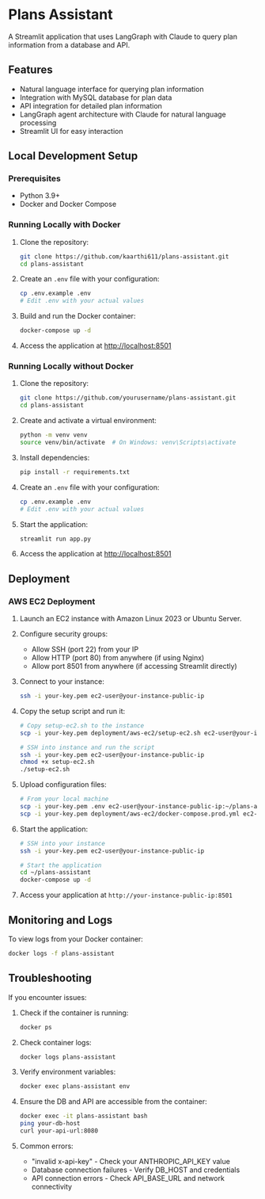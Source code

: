 # Plans Assistant

A Streamlit application that uses LangGraph with Claude to query plan information from a database and API.

## Features

- Natural language interface for querying plan information
- Integration with MySQL database for plan data
- API integration for detailed plan information
- LangGraph agent architecture with Claude for natural language processing
- Streamlit UI for easy interaction

## Local Development Setup

### Prerequisites

- Python 3.9+
- Docker and Docker Compose

### Running Locally with Docker

1. Clone the repository:
   ```bash
   git clone https://github.com/kaarthi611/plans-assistant.git
   cd plans-assistant
   ```

2. Create an `.env` file with your configuration:
   ```bash
   cp .env.example .env
   # Edit .env with your actual values
   ```

3. Build and run the Docker container:
   ```bash
   docker-compose up -d
   ```

4. Access the application at [http://localhost:8501](http://localhost:8501)

### Running Locally without Docker

1. Clone the repository:
   ```bash
   git clone https://github.com/yourusername/plans-assistant.git
   cd plans-assistant
   ```

2. Create and activate a virtual environment:
   ```bash
   python -m venv venv
   source venv/bin/activate  # On Windows: venv\Scripts\activate
   ```

3. Install dependencies:
   ```bash
   pip install -r requirements.txt
   ```

4. Create an `.env` file with your configuration:
   ```bash
   cp .env.example .env
   # Edit .env with your actual values
   ```

5. Start the application:
   ```bash
   streamlit run app.py
   ```

6. Access the application at [http://localhost:8501](http://localhost:8501)

## Deployment

### AWS EC2 Deployment

1. Launch an EC2 instance with Amazon Linux 2023 or Ubuntu Server.

2. Configure security groups:
   - Allow SSH (port 22) from your IP
   - Allow HTTP (port 80) from anywhere (if using Nginx)
   - Allow port 8501 from anywhere (if accessing Streamlit directly)

3. Connect to your instance:
   ```bash
   ssh -i your-key.pem ec2-user@your-instance-public-ip
   ```

4. Copy the setup script and run it:
   ```bash
   # Copy setup-ec2.sh to the instance
   scp -i your-key.pem deployment/aws-ec2/setup-ec2.sh ec2-user@your-instance-public-ip:~/

   # SSH into instance and run the script
   ssh -i your-key.pem ec2-user@your-instance-public-ip
   chmod +x setup-ec2.sh
   ./setup-ec2.sh
   ```

5. Upload configuration files:
   ```bash
   # From your local machine
   scp -i your-key.pem .env ec2-user@your-instance-public-ip:~/plans-assistant/
   scp -i your-key.pem deployment/aws-ec2/docker-compose.prod.yml ec2-user@your-instance-public-ip:~/plans-assistant/docker-compose.yml
   ```

6. Start the application:
   ```bash
   # SSH into your instance
   ssh -i your-key.pem ec2-user@your-instance-public-ip
   
   # Start the application
   cd ~/plans-assistant
   docker-compose up -d
   ```

7. Access your application at `http://your-instance-public-ip:8501`

## Monitoring and Logs

To view logs from your Docker container:
```bash
docker logs -f plans-assistant
```

## Troubleshooting

If you encounter issues:

1. Check if the container is running:
   ```bash
   docker ps
   ```

2. Check container logs:
   ```bash
   docker logs plans-assistant
   ```

3. Verify environment variables:
   ```bash
   docker exec plans-assistant env
   ```

4. Ensure the DB and API are accessible from the container:
   ```bash
   docker exec -it plans-assistant bash
   ping your-db-host
   curl your-api-url:8080
   ```

5. Common errors:
   - "invalid x-api-key" - Check your ANTHROPIC_API_KEY value
   - Database connection failures - Verify DB_HOST and credentials
   - API connection errors - Check API_BASE_URL and network connectivity
